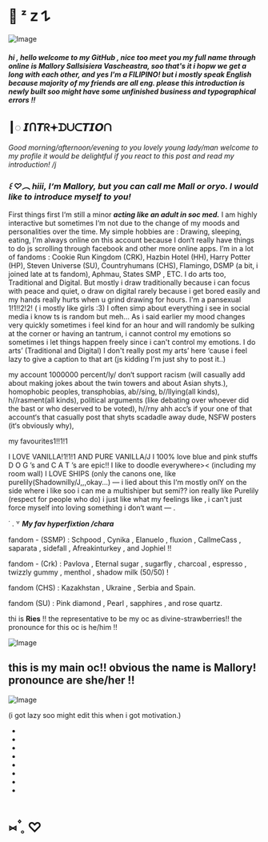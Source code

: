 # 🍰  ᶻ 𝗓 𐰁 

![Image](https://github.com/user-attachments/assets/93a9496d-1d6c-41e3-b0b1-5a364746e173)

###### ***hi , hello welcome to my GitHub , nice too meet you my full name through online is Mallory Sallsisiera Vascheastra, soo that's it i hopw we get a long with each other, and yes I'm a FILIPINO! but i mostly speak English because majority of my friends are all eng. please this introduction is newly built soo might have some unfinished business and typographical errors !!***

## ┃◌ 𝙄ᑎ𝙏ᖇ𖥔ᗪᑌᑕ𝙏𝙄𝙊ᑎ

*Good morning/afternoon/evening to you lovely young lady/man welcome to my profile it would be delightful if you react to this post and read my introduction! /j*

### *꒰ ♡︵ hiii‚ I‘m Mallory‚ but you can call me Mall or oryo. I would like to introduce myself to you!*


First things first I‘m still a minor ***acting like an adult in soc med.***
 I am highly interactive but sometimes I‘m not due to the change of my moods and personalities over the time.
My simple hobbies are : Drawing‚ sleeping‚ eating‚ 
I‘m always online on this account because I don‘t really have things to do js scrolling through facebook and other more online apps.
I’m in a lot of fandoms : Cookie Run Kingdom (CRK)‚ Hazbin Hotel (HH)‚ Harry Potter (HP)‚ Steven Universe (SU)‚ Countryhumans (CHS)‚ Flamingo‚ DSMP (a bit‚ i joined late at ts fandom)‚ Aphmau‚ States SMP , ETC.
I do arts too‚ Traditional and Digital. But mostly i draw traditionally because i can focus with peace and quiet‚ o draw on digital rarely because i get bored easily and my hands really hurts when u grind drawing for hours.
I'm a pansexual 1!1!!2!2!  ( i mostly like girls :3)
I often simp about everything i see in social media i know ts is random but meh...
As i said earlier my mood changes very quickly sometimes i feel kind for an hour and will randomly be sulking at the corner or having an tantrum, i cannot control my emotions so sometimes i let things happen freely since i can't control my emotions.
I do arts’ (Traditional and Digital) I don't really post my arts’ here ‘cause i feel lazy to give a caption to that art (js kidding I'm just shy to post it..)

my account 1000000 percent/ly/ don‘t support racism (will casually add about making jokes about the twin towers and about Asian shyts.)‚
homophobic peoples‚
transphobias‚
ab//sing‚ 
b//llying(all kinds)‚
h//rasment(all kinds)‚
political arguments (like debating over whoever did the bast or who deserved to be voted)‚
h//rny ahh acc’s if your one of that account‘s that casually post that shyts scadadle away dude‚
NSFW posters (it‘s obviously why)‚

my favourites1!!1!1

I LOVE VANILLA!1!1!1 AND PURE VANILLA/J
I 100% love blue and pink stuffs
D O G ’s and C A T ’s are epic!!
I like to doodle everywhere>< (including my room wall)
I LOVE SHIPS (only the canons one, like purelily(Shadownilly/J,,,okay...) — i lied about this I‘m mostly onlY on the side where i like soo i can me a multishiper but semi?? ion really like Purelily (respect for people who do) i just like what my feelings like ‚ i can't just force myself into loving something i don‘t want — .

˙ . ꒷ ***My fav hyperfixtion /chara***

fandom - (SSMP) : Schpood , Cynika , Elanuelo , fluxion , CallmeCass , saparata , sidefall , Afreakinturkey , and Jophiel !!

fandom - (Crk) : Pavlova , Eternal sugar , sugarfly , charcoal , espresso , twizzly gummy , menthol , shadow milk (50/50) !

fandom (CHS) : Kazakhstan , Ukraine , Serbia and Spain.

fandom (SU) : Pink diamond , Pearl , sapphires , and rose quartz.

thi is **Ries** !! the representative to be my oc as divine-strawberries!! the pronounce for this oc is he/him !! 

![Image](https://github.com/user-attachments/assets/b70d3c3e-f493-4990-b062-942d024c2ca0)

## this is my main oc!! obvious the name is Mallory! pronounce are she/her !!


![Image](https://github.com/user-attachments/assets/a216a81d-f42a-4d5d-8002-33e7761ebc8c)

(i got lazy soo might edit this when i got motivation.)

-
-
-
-
-
-
-
-
# ⑅ ۫𓈒 ♡

<!--
**divine-strawberries/divine-strawberries** is a ✨ _special_ ✨ repository because its `README.md` (this file) appears on your GitHub profile.

Here are some ideas to get you started:

- 🔭 I’m currently working on ...
- 🌱 I’m currently learning ...
- 👯 I’m looking to collaborate on ...
- 🤔 I’m looking for help with ...
- 💬 Ask me about ...
- 📫 How to reach me: ...
- 😄 Pronouns: ...
- ⚡ Fun fact: ...
-->
